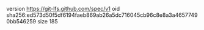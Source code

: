 version https://git-lfs.github.com/spec/v1
oid sha256:ed573d50f5df6194faeb869ab26a5dc716045cb96c8e8a3a46577490bb546259
size 185
